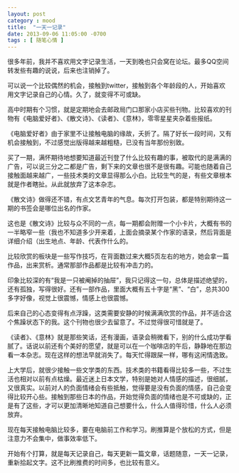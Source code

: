 ```yaml
---
layout: post
category : mood
title:  "一天一记录"
date: 2013-09-06 11:05:00 -0700
tags : [ 随笔心情 ]
---
```

很多年前，我并不喜欢用文字记录生活，一天到晚也只会窝在论坛。最多QQ空间转发些有趣的说说，后来也注销掉了。
<!-- more -->

可以说一个比较偶然的机会，接触到twitter，接触到各个年龄段的人，开始喜欢用文字记录自己的心情。久了，就变得不可或缺。

高中时期有个习惯，就是定期地会去邮政局门口那家小店买些刊物。比较喜欢的刊物有《电脑爱好者》、《散文诗》、《读者》、《意林》，零零星星夹杂着些报纸。

《电脑爱好者》由于家里不让接触电脑的缘故，夭折了。隔了好长一段时间，又有机会接触到，不过感觉出版得越来越粗糙，已没有当年那份别致。

买了一期，满怀期待地想要知道最近刊登了什么比较有趣的事，被取代的是满满的广告，可以说三分之二都是广告，剩下来的文章也很不是很有趣。可能也随着自己接触面越来越广，一些技术类的文章显得那么小白。比较生气的是，有些文章根本就是作者瞎扯。从此就放弃了这本杂志。

《散文诗》做得还不错，有点文艺青年的气息。每次打开包装，都是特别期待这一期的书签会是哪位出名的作家。

这也是《散文诗》比较与众不同的一点，每一期都会附赠一个小卡片，大概有书的一半略窄一些（我也不知道多少开来着，上面会摘录某个作家的语录，然后背面是详细介绍（出生地点、年龄、代表作什么的。

比较欣赏的板块是一些写作技巧，在背面数过来大概5页左右的地方，她会拿一篇作品，出来赏析。通常那部作品都是比较有冲击力的。

印象比较深的有“我是一只被阉掉的抽屉”，我只记得这一句，总体是描述绝望的，还有孤独，写得很好。还有一部作品，里面大概有五十字是“黑”、“白”，总共300多字好像，视觉上很震憾，情感上也很震憾。

后来自己的心态变得有点浮躁，这类需要安静的时候满满欣赏的作品，并不适合这个焦躁状态下的我。这个刊物也很少去留意了。不过觉得很可惜就是了。

《读者》、《意林》就是那些笑话，还有漫画，语录会稍微看下，别的什么成功学看腻了。话说以前还有个美好的愿望，就是可以在一个咖啡店的午后，静静地在那边看一本杂志。现在这样的想法早就消失了。每天忙得跟屎一样，哪有这闲情逸致。

上大学后，就很少接触一些文学类的东西。技术类的书籍看得比较多一些，不过生活也相对以前有点枯燥。最近迷上日本文学，特别是她对人情感的描述，很细腻，又很真实。以前对人的负面情绪会有些抵触，觉得要是没有负面的情感，自己会变得比较开心些。接触到那些日本的作品，开始觉得负面的情绪也是不可或缺的，正是有了这些，才可以更加清晰地知道自己想要什么，什么人值得珍惜，什么人必须放弃。

现在每天接触电脑比较多，要在电脑前工作和学习。刷推算是个放松的方式，但是注意力不会集中，做事效率低下。

开始有个打算，就是每天记录自己，每天更新一篇文章，话题随意，一天一记录，重新拾起文字。这不比刷推费的时间多，也比较有意义。
